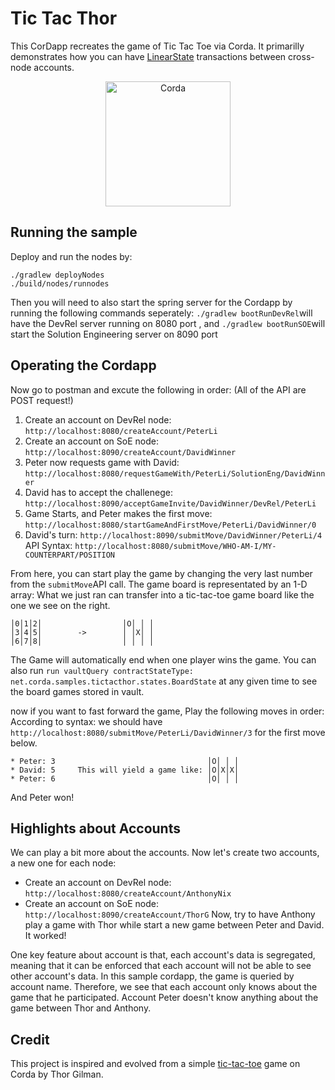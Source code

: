 # Tic Tac Thor 
This CorDapp recreates the game of Tic Tac Toe via Corda. It primarilly demonstrates how you can have [LinearState](https://docs.corda.net/docs/corda-os/api-states.html#linearstate) transactions between cross-node accounts.

<p align="center">
  <img src="https://upload.wikimedia.org/wikipedia/commons/thumb/3/32/Tic_tac_toe.svg/1024px-Tic_tac_toe.svg.png" alt="Corda" width="200">
</p>

## Running the sample
Deploy and run the nodes by:
```
./gradlew deployNodes
./build/nodes/runnodes
```
Then you will need to also start the spring server for the Cordapp by running the following commands seperately: 
`./gradlew bootRunDevRel`will have the DevRel server running on 8080 port 
, and `./gradlew bootRunSOE`will start the Solution Engineering server on 8090 port

## Operating the Cordapp
Now go to postman and excute the following in order: (All of the API are POST request!)
1. Create an account on DevRel node: `http://localhost:8080/createAccount/PeterLi` 
2. Create an account on SoE node: `http://localhost:8090/createAccount/DavidWinner`
3. Peter now requests game with David: `http://localhost:8080/requestGameWith/PeterLi/SolutionEng/DavidWinner` 
4. David has to accept the challenege: `http://localhost:8090/acceptGameInvite/DavidWinner/DevRel/PeterLi`
5. Game Starts, and Peter makes the first move: `http://localhost:8080/startGameAndFirstMove/PeterLi/DavidWinner/0`
6. David's turn: `http://localhost:8090/submitMove/DavidWinner/PeterLi/4`
API Syntax: `http://localhost:8080/submitMove/WHO-AM-I/MY-COUNTERPART/POSITION` 

From here, you can start play the game by changing the very last number from the `submitMove`API call. The game board is representated by an 1-D array: What we just ran can transfer into a tic-tac-toe game board like the one we see on the right.
```
│0│1│2│                  │O│ │ │
│3│4│5│        ->        │ │X│ │
│6│7│8│                  │ │ │ │
```
The Game will automatically end when one player wins the game. 
You can also run `run vaultQuery contractStateType: net.corda.samples.tictacthor.states.BoardState` at any given time to see the board games stored in vault. 

now if you want to fast forward the game, Play the following moves in order:
According to syntax: we should have `http://localhost:8080/submitMove/PeterLi/DavidWinner/3` for the first move below.
```
* Peter: 3                                  │O│ │ │
* David: 5     This will yield a game like: │O│X│X│
* Peter: 6                                  │O│ │ │
```
And Peter won! 

## Highlights about Accounts
We can play a bit more about the accounts. Now let's create two accounts, a new one for each node:
* Create an account on DevRel node: `http://localhost:8080/createAccount/AnthonyNix` 
* Create an account on SoE node: `http://localhost:8090/createAccount/ThorG`
Now, try to have Anthony play a game with Thor while start a new game between Peter and David. It worked! 

One key feature about account is that, each account's data is segregated, meaning that it can be enforced that each account will not be able to see other account's data. In this sample cordapp, the game is queried by account name. Therefore, we see that each account only knows about the game that he participated. Account Peter doesn't know anything about the game between Thor and Anthony. 

## Credit 
This project is inspired and evolved from a simple [tic-tac-toe](https://github.com/thorgilman/tictactoe) game on Corda by Thor Gilman. 








